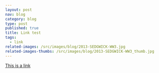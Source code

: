 ```yaml
---
layout: post
nav: blog
category: blog
type: post
published: true
title: Link test
tags:
  - link
related-images: /src/images/blog/2013-SEDGWICK-WW3.jpg
related-images-thumbs: /src/images/blog/2013-SEDGWICK-WW3_thumb.jpg
---
```

[This is a link](http://google.com)